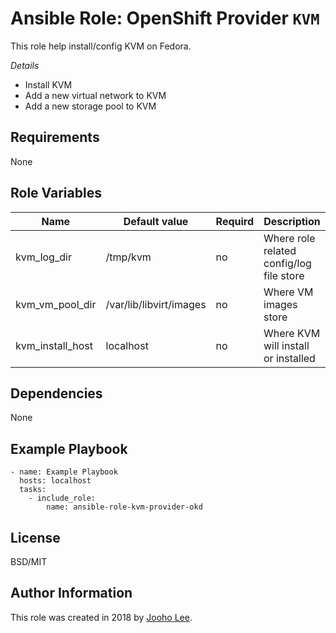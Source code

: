 Ansible Role: OpenShift Provider `KVM`
=========

This role help install/config KVM on Fedora.

*Details*
- Install KVM
- Add a new virtual network to KVM
- Add a new storage pool to KVM

Requirements
------------
None

Role Variables
--------------

| Name             | Default value           | Requird | Description                              |
| ---------------- | ----------------------- | ------- | ---------------------------------------- |
| kvm_log_dir      | /tmp/kvm                | no      | Where role related config/log file store |
| kvm_vm_pool_dir  | /var/lib/libvirt/images | no      | Where VM images store                    |
| kvm_install_host | localhost               | no      | Where KVM will install or installed      |


Dependencies
------------

None



Example Playbook
----------------
~~~
- name: Example Playbook
  hosts: localhost
  tasks:
    - include_role:
        name: ansible-role-kvm-provider-okd
~~~

License
-------

BSD/MIT

Author Information
------------------

This role was created in 2018 by [Jooho Lee](http://github.com/jooho).
